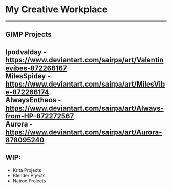 # My Creative Workplace 
---
## GIMP Projects <br>
Ipodvalday - https://www.deviantart.com/sairpa/art/Valentinevibes-872266167 <br>
MilesSpidey - https://www.deviantart.com/sairpa/art/MilesVibe-872266174 <br>
AlwaysEntheos - https://www.deviantart.com/sairpa/art/Always-from-HP-872272567 <br>
Aurora - https://www.deviantart.com/sairpa/art/Aurora-878095240
---

## WIP:
- Krita Projects
- Blender Prjects
- Natron Projects
##
